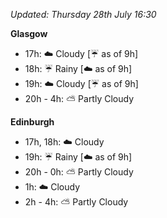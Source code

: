 *Updated: Thursday 28th July 16:30*

**Glasgow**

* 17h: :cloud: Cloudy [:umbrella: as of 9h]
* 18h: :umbrella: Rainy [:cloud: as of 9h]
* 19h: :cloud: Cloudy [:umbrella: as of 9h]
* 20h - 4h: :partly_sunny: Partly Cloudy

**Edinburgh**

* 17h, 18h: :cloud: Cloudy
* 19h: :umbrella: Rainy [:cloud: as of 9h]
* 20h - 0h: :partly_sunny: Partly Cloudy
* 1h: :cloud: Cloudy
* 2h - 4h: :partly_sunny: Partly Cloudy
